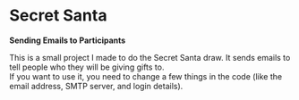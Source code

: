 # Secret Santa

**Sending Emails to Participants**

This is a small project I made to do the Secret Santa draw. It sends emails to tell people who they will be giving gifts to.  
If you want to use it, you need to change a few things in the code (like the email address, SMTP server, and login details).
